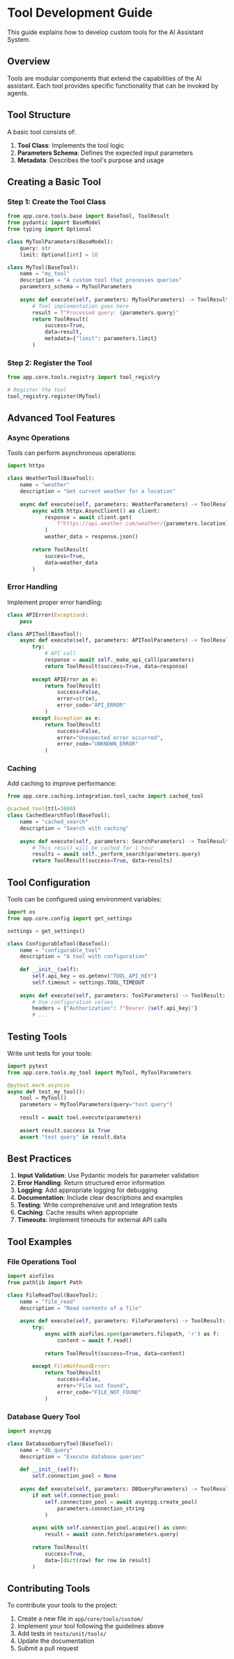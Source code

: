 # Tool Development Guide

This guide explains how to develop custom tools for the AI Assistant System.

## Overview

Tools are modular components that extend the capabilities of the AI assistant. Each tool provides specific functionality that can be invoked by agents.

## Tool Structure

A basic tool consists of:

1. **Tool Class**: Implements the tool logic
2. **Parameters Schema**: Defines the expected input parameters
3. **Metadata**: Describes the tool's purpose and usage

## Creating a Basic Tool

### Step 1: Create the Tool Class

```python
from app.core.tools.base import BaseTool, ToolResult
from pydantic import BaseModel
from typing import Optional

class MyToolParameters(BaseModel):
    query: str
    limit: Optional[int] = 10

class MyTool(BaseTool):
    name = "my_tool"
    description = "A custom tool that processes queries"
    parameters_schema = MyToolParameters
    
    async def execute(self, parameters: MyToolParameters) -> ToolResult:
        # Tool implementation goes here
        result = f"Processed query: {parameters.query}"
        return ToolResult(
            success=True,
            data=result,
            metadata={"limit": parameters.limit}
        )
```

### Step 2: Register the Tool

```python
from app.core.tools.registry import tool_registry

# Register the tool
tool_registry.register(MyTool)
```

## Advanced Tool Features

### Async Operations

Tools can perform asynchronous operations:

```python
import httpx

class WeatherTool(BaseTool):
    name = "weather"
    description = "Get current weather for a location"
    
    async def execute(self, parameters: WeatherParameters) -> ToolResult:
        async with httpx.AsyncClient() as client:
            response = await client.get(
                f"https://api.weather.com/weather/{parameters.location}"
            )
            weather_data = response.json()
            
        return ToolResult(
            success=True,
            data=weather_data
        )
```

### Error Handling

Implement proper error handling:

```python
class APIError(Exception):
    pass

class APITool(BaseTool):
    async def execute(self, parameters: APIToolParameters) -> ToolResult:
        try:
            # API call
            response = await self._make_api_call(parameters)
            return ToolResult(success=True, data=response)
            
        except APIError as e:
            return ToolResult(
                success=False,
                error=str(e),
                error_code="API_ERROR"
            )
        except Exception as e:
            return ToolResult(
                success=False,
                error="Unexpected error occurred",
                error_code="UNKNOWN_ERROR"
            )
```

### Caching

Add caching to improve performance:

```python
from app.core.caching.integration.tool_cache import cached_tool

@cached_tool(ttl=3600)
class CachedSearchTool(BaseTool):
    name = "cached_search"
    description = "Search with caching"
    
    async def execute(self, parameters: SearchParameters) -> ToolResult:
        # This result will be cached for 1 hour
        results = await self._perform_search(parameters.query)
        return ToolResult(success=True, data=results)
```

## Tool Configuration

Tools can be configured using environment variables:

```python
import os
from app.core.config import get_settings

settings = get_settings()

class ConfigurableTool(BaseTool):
    name = "configurable_tool"
    description = "A tool with configuration"
    
    def __init__(self):
        self.api_key = os.getenv("TOOL_API_KEY")
        self.timeout = settings.TOOL_TIMEOUT
    
    async def execute(self, parameters: ToolParameters) -> ToolResult:
        # Use configuration values
        headers = {"Authorization": f"Bearer {self.api_key}"}
        # ...
```

## Testing Tools

Write unit tests for your tools:

```python
import pytest
from app.core.tools.my_tool import MyTool, MyToolParameters

@pytest.mark.asyncio
async def test_my_tool():
    tool = MyTool()
    parameters = MyToolParameters(query="test query")
    
    result = await tool.execute(parameters)
    
    assert result.success is True
    assert "test query" in result.data
```

## Best Practices

1. **Input Validation**: Use Pydantic models for parameter validation
2. **Error Handling**: Return structured error information
3. **Logging**: Add appropriate logging for debugging
4. **Documentation**: Include clear descriptions and examples
5. **Testing**: Write comprehensive unit and integration tests
6. **Caching**: Cache results when appropriate
7. **Timeouts**: Implement timeouts for external API calls

## Tool Examples

### File Operations Tool

```python
import aiofiles
from pathlib import Path

class FileReadTool(BaseTool):
    name = "file_read"
    description = "Read contents of a file"
    
    async def execute(self, parameters: FileParameters) -> ToolResult:
        try:
            async with aiofiles.open(parameters.filepath, 'r') as f:
                content = await f.read()
            
            return ToolResult(success=True, data=content)
            
        except FileNotFoundError:
            return ToolResult(
                success=False,
                error="File not found",
                error_code="FILE_NOT_FOUND"
            )
```

### Database Query Tool

```python
import asyncpg

class DatabaseQueryTool(BaseTool):
    name = "db_query"
    description = "Execute database queries"
    
    def __init__(self):
        self.connection_pool = None
    
    async def execute(self, parameters: DBQueryParameters) -> ToolResult:
        if not self.connection_pool:
            self.connection_pool = await asyncpg.create_pool(
                parameters.connection_string
            )
        
        async with self.connection_pool.acquire() as conn:
            result = await conn.fetch(parameters.query)
            
        return ToolResult(
            success=True,
            data=[dict(row) for row in result]
        )
```

## Contributing Tools

To contribute your tools to the project:

1. Create a new file in `app/core/tools/custom/`
2. Implement your tool following the guidelines above
3. Add tests in `tests/unit/tools/`
4. Update the documentation
5. Submit a pull request